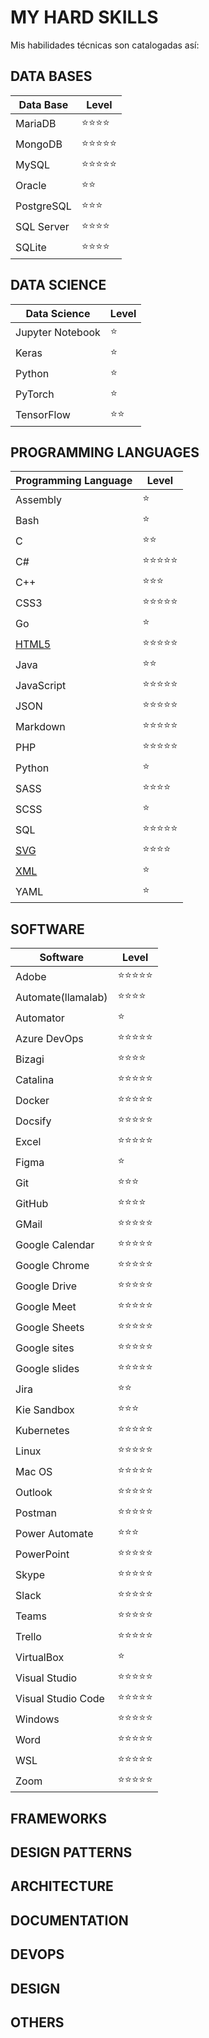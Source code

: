 # MY HARD SKILLS

Mis habilidades técnicas son catalogadas así:

## DATA BASES

| Data Base  | Level                          |
| ---------- | ------------------------------ |
| MariaDB    | :star::star::star::star:       |
| MongoDB    | :star::star::star::star::star: |
| MySQL      | :star::star::star::star::star: |
| Oracle     | :star::star:                   |
| PostgreSQL | :star::star::star:             |
| SQL Server | :star::star::star::star:       |
| SQLite     | :star::star::star::star:       |

## DATA SCIENCE

| Data Science     | Level        |
| ---------------- | ------------ |
| Jupyter Notebook | :star:       |
| Keras            | :star:       |
| Python           | :star:       |
| PyTorch          | :star:       |
| TensorFlow       | :star::star: |

## PROGRAMMING LANGUAGES

| Programming Language                  | Level                          |
| ------------------------------------- | ------------------------------ |
| Assembly                              | :star:                         |
| Bash                                  | :star:                         |
| C                                     | :star::star:                   |
| C#                                    | :star::star::star::star::star: |
| C++                                   | :star::star::star:             |
| CSS3                                  | :star::star::star::star::star: |
| Go                                    | :star:                         |
| [HTML5](../hardSkills/html/README.md) | :star::star::star::star::star: |
| Java                                  | :star::star:                   |
| JavaScript                            | :star::star::star::star::star: |
| JSON                                  | :star::star::star::star::star: |
| Markdown                              | :star::star::star::star::star: |
| PHP                                   | :star::star::star::star::star: |
| Python                                | :star:                         |
| SASS                                  | :star::star::star::star:       |
| SCSS                                  | :star:                         |
| SQL                                   | :star::star::star::star::star: |
| [SVG](../hardSkills/svg/README.md)    | :star::star::star::star:       |
| [XML](../hardSkills/xml/README.md)    | :star:                         |
| YAML                                  | :star:                         |

## SOFTWARE

| Software           | Level                          |
| ------------------ | ------------------------------ |
| Adobe              | :star::star::star::star::star: |
| Automate(llamalab) | :star::star::star::star:       |
| Automator          | :star:                         |
| Azure DevOps       | :star::star::star::star::star: |
| Bizagi             | :star::star::star::star:       |
| Catalina           | :star::star::star::star::star: |
| Docker             | :star::star::star::star::star: |
| Docsify            | :star::star::star::star::star: |
| Excel              | :star::star::star::star::star: |
| Figma              | :star:                         |
| Git                | :star::star::star:             |
| GitHub             | :star::star::star::star:       |
| GMail              | :star::star::star::star::star: |
| Google Calendar    | :star::star::star::star::star: |
| Google Chrome      | :star::star::star::star::star: |
| Google Drive       | :star::star::star::star::star: |
| Google Meet        | :star::star::star::star::star: |
| Google Sheets      | :star::star::star::star::star: |
| Google sites       | :star::star::star::star::star: |
| Google slides      | :star::star::star::star::star: |
| Jira               | :star::star:                   |
| Kie Sandbox        | :star::star::star:             |
| Kubernetes         | :star::star::star::star::star: |
| Linux              | :star::star::star::star::star: |
| Mac OS             | :star::star::star::star::star: |
| Outlook            | :star::star::star::star::star: |
| Postman            | :star::star::star::star::star: |
| Power Automate     | :star::star::star:             |
| PowerPoint         | :star::star::star::star::star: |
| Skype              | :star::star::star::star::star: |
| Slack              | :star::star::star::star::star: |
| Teams              | :star::star::star::star::star: |
| Trello             | :star::star::star::star::star: |
| VirtualBox         | :star:                         |
| Visual Studio      | :star::star::star::star::star: |
| Visual Studio Code | :star::star::star::star::star: |
| Windows            | :star::star::star::star::star: |
| Word               | :star::star::star::star::star: |
| WSL                | :star::star::star::star::star: |
| Zoom               | :star::star::star::star::star: |

## FRAMEWORKS

## DESIGN PATTERNS

## ARCHITECTURE

## DOCUMENTATION

## DEVOPS

## DESIGN

## OTHERS
